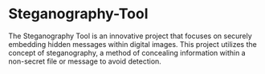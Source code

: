 # Steganography-Tool

The Steganography Tool is an innovative project that focuses on securely embedding hidden messages within digital images. This project utilizes the concept of steganography, a method of concealing information within a non-secret file or message to avoid detection.

